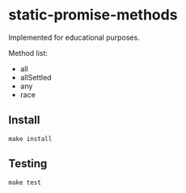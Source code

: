# static-promise-methods

Implemented for educational purposes.

Method list:

- all
- allSettled
- any
- race

## Install

```
make install
```

## Testing

```
make test
```